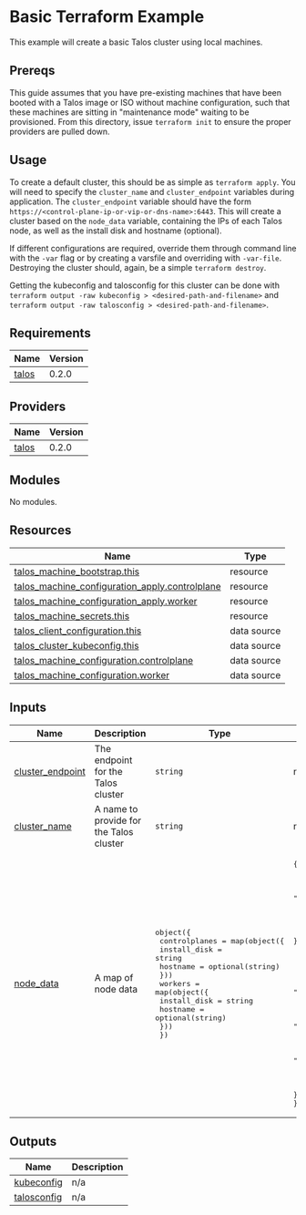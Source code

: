 # Basic Terraform Example

This example will create a basic Talos cluster using local machines.

## Prereqs

This guide assumes that you have pre-existing machines that have been booted with a Talos image or ISO without machine configuration, such that these machines are sitting in "maintenance mode" waiting to be provisioned.
From this directory, issue `terraform init` to ensure the proper providers are pulled down.

## Usage

To create a default cluster, this should be as simple as `terraform apply`.
You will need to specify the `cluster_name` and `cluster_endpoint` variables during application.
The `cluster_endpoint` variable should have the form `https://<control-plane-ip-or-vip-or-dns-name>:6443`.
This will create a cluster based on the `node_data` variable, containing the IPs of each Talos node, as well as the install disk and hostname (optional).

If different configurations are required, override them through command line with the `-var` flag or by creating a varsfile and overriding with `-var-file`.
Destroying the cluster should, again, be a simple `terraform destroy`.

Getting the kubeconfig and talosconfig for this cluster can be done with `terraform output -raw kubeconfig > <desired-path-and-filename>` and `terraform output -raw talosconfig > <desired-path-and-filename>`.

<!-- BEGIN_TF_DOCS -->
## Requirements

| Name | Version |
|------|---------|
| <a name="requirement_talos"></a> [talos](#requirement\_talos) | 0.2.0 |

## Providers

| Name | Version |
|------|---------|
| <a name="provider_talos"></a> [talos](#provider\_talos) | 0.2.0 |

## Modules

No modules.

## Resources

| Name | Type |
|------|------|
| [talos_machine_bootstrap.this](https://registry.terraform.io/providers/siderolabs/talos/0.2.0/docs/resources/machine_bootstrap) | resource |
| [talos_machine_configuration_apply.controlplane](https://registry.terraform.io/providers/siderolabs/talos/0.2.0/docs/resources/machine_configuration_apply) | resource |
| [talos_machine_configuration_apply.worker](https://registry.terraform.io/providers/siderolabs/talos/0.2.0/docs/resources/machine_configuration_apply) | resource |
| [talos_machine_secrets.this](https://registry.terraform.io/providers/siderolabs/talos/0.2.0/docs/resources/machine_secrets) | resource |
| [talos_client_configuration.this](https://registry.terraform.io/providers/siderolabs/talos/0.2.0/docs/data-sources/client_configuration) | data source |
| [talos_cluster_kubeconfig.this](https://registry.terraform.io/providers/siderolabs/talos/0.2.0/docs/data-sources/cluster_kubeconfig) | data source |
| [talos_machine_configuration.controlplane](https://registry.terraform.io/providers/siderolabs/talos/0.2.0/docs/data-sources/machine_configuration) | data source |
| [talos_machine_configuration.worker](https://registry.terraform.io/providers/siderolabs/talos/0.2.0/docs/data-sources/machine_configuration) | data source |

## Inputs

| Name | Description | Type | Default | Required |
|------|-------------|------|---------|:--------:|
| <a name="input_cluster_endpoint"></a> [cluster\_endpoint](#input\_cluster\_endpoint) | The endpoint for the Talos cluster | `string` | n/a | yes |
| <a name="input_cluster_name"></a> [cluster\_name](#input\_cluster\_name) | A name to provide for the Talos cluster | `string` | n/a | yes |
| <a name="input_node_data"></a> [node\_data](#input\_node\_data) | A map of node data | <pre>object({<br>    controlplanes = map(object({<br>      install_disk = string<br>      hostname     = optional(string)<br>    }))<br>    workers = map(object({<br>      install_disk = string<br>      hostname     = optional(string)<br>    }))<br>  })</pre> | <pre>{<br>  "controlplanes": {<br>    "10.5.0.2": {<br>      "install_disk": "/dev/sda"<br>    },<br>    "10.5.0.3": {<br>      "install_disk": "/dev/sda"<br>    },<br>    "10.5.0.4": {<br>      "install_disk": "/dev/sda"<br>    }<br>  },<br>  "workers": {<br>    "10.5.0.5": {<br>      "hostname": "worker-1",<br>      "install_disk": "/dev/nvme0n1"<br>    },<br>    "10.5.0.6": {<br>      "hostname": "worker-2",<br>      "install_disk": "/dev/nvme0n1"<br>    }<br>  }<br>}</pre> | no |

## Outputs

| Name | Description |
|------|-------------|
| <a name="output_kubeconfig"></a> [kubeconfig](#output\_kubeconfig) | n/a |
| <a name="output_talosconfig"></a> [talosconfig](#output\_talosconfig) | n/a |
<!-- END_TF_DOCS -->